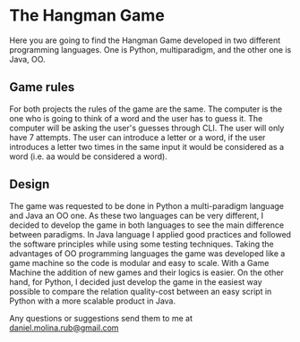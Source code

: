 # The Hangman Game

Here you are going to find the Hangman Game developed in two different programming languages. One is Python, multiparadigm, and the other one is Java, OO.

## Game rules

For both projects the rules of the game are the same. The computer is the one who is going to think of a word and the user has to guess it. The computer will be asking the user's guesses through CLI. The user will only have 7 attempts. The user can introduce a letter or a word, if the user introduces a letter two times in the same input it would be considered as a word (i.e. aa would be considered a word).

## Design

The game was requested to be done in Python a multi-paradigm language and Java an OO one. As these two languages can be very different, I decided to develop the game in both languages to see the main difference between paradigms. In Java language I applied good practices and followed the software principles while using some testing techniques. Taking the advantages of OO programming languages the game was developed like a game machine so the code is modular and easy to scale. With a Game Machine the addition of new games and their logics is easier. On the other hand, for Python, I decided just develop the game in the easiest way possible to compare the relation quality-cost between an easy script in Python with a more scalable product in Java.

Any questions or suggestions send them to me at [daniel.molina.rub@gmail.com](mailto:daniel.molina.rub@gmail.com)
